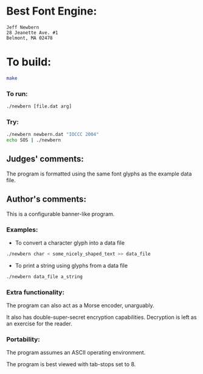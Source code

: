# Best Font Engine:

    Jeff Newbern
    28 Jeanette Ave. #1
    Belmont, MA 02478

# To build:

```sh
make
```

### To run:

```sh
./newbern [file.dat arg]
```

### Try:

```sh
./newbern newbern.dat "IOCCC 2004"
echo SOS | ./newbern
```

## Judges' comments:

The program is formatted using the same font glyphs as the example
data file.

## Author's comments:

This is a configurable banner-like program.

### Examples:

- To convert a character glyph into a data file

```sh
./newbern char < some_nicely_shaped_text >> data_file
```

- To print a string using glyphs from a data file

```sh
./newbern data_file a_string
```

### Extra functionality:

The program can also act as a Morse encoder, unarguably.

It also has double-super-secret encryption capabilities.
Decryption is left as an exercise for the reader.

### Portability:

The program assumes an ASCII operating environment.

The program is best viewed with tab-stops set to 8.
